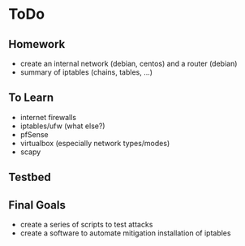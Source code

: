 # ToDo

## Homework

- create an internal network (debian, centos) and a router (debian)
- summary of iptables (chains, tables, ...)


## To Learn
- internet firewalls
- iptables/ufw (what else?)
- pfSense
- virtualbox (especially network types/modes)
- scapy


## Testbed


## Final Goals

- create a series of scripts to test attacks
- create a software to automate mitigation installation of iptables
